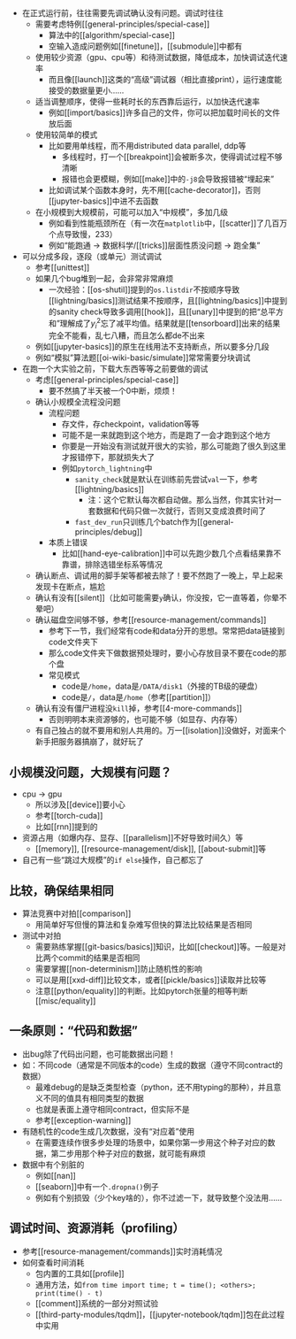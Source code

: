 - 在正式运行前，往往需要先调试确认没有问题。调试时往往
  - 需要考虑特例[[general-principles/special-case]]
    - 算法中的[[algorithm/special-case]]
    - 空输入造成问题例如[[finetune]]，[[submodule]]中都有
  - 使用较少资源（gpu、cpu等）和待测试数据，降低成本，加快调试迭代速率
    - 而且像[[launch]]这类的“高级”调试器（相比直接print），运行速度能接受的数据量更小……
  - 适当调整顺序，使得一些耗时长的东西靠后运行，以加快迭代速率
    - 例如[[import/basics]]许多自己的文件，你可以把加载时间长的文件放后面
  - 使用较简单的模式
    - 比如要用单线程，而不用distributed data parallel, ddp等
      - 多线程时，打一个[[breakpoint]]会被断多次，使得调试过程不够清晰
      - 报错也会更模糊，例如[[make]]中的`-j8`会导致报错被“埋起来”
    - 比如调试某个函数本身时，先不用[[cache-decorator]]，否则[[jupyter-basics]]中进不去函数
  - 在小规模到大规模前，可能可以加入“中规模”，多加几级
    - 例如看到性能瓶颈所在（有一次在`matplotlib`中，[[scatter]]了几百万个点导致慢，233）
    - 例如“能跑通 -> 数据科学/[[tricks]]层面性质没问题 -> 跑全集”
- 可以分成多段，逐段（或单元）测试调试
  - 参考[[unittest]]
  - 如果几个bug堆到一起，会非常非常麻烦
    - 一次经验：[[os-shutil]]提到的`os.listdir`不按顺序导致[[lightning/basics]]测试结果不按顺序，且[[lightning/basics]]中提到的sanity check导致多调用[[hook]]，且[[unary]]中提到的把“总平方和”理解成了$y_i^2$忘了减平均值。结果就是[[tensorboard]]出来的结果完全不能看，乱七八糟，而且怎么都de不出来
  - 例如[[jupyter-basics]]的原生在线用法不支持断点，所以要多分几段
  - 例如“模拟”算法题[[oi-wiki-basic/simulate]]常常需要分块调试
- 在跑一个大实验之前，下载大东西等等之前要做的调试
  - 考虑[[general-principles/special-case]]
    - 要不然搞了半天被一个0中断，烦烦！
  - 确认小规模全流程没问题
    - 流程问题
      - 存文件，存checkpoint，validation等等
      - 可能不是一来就跑到这个地方，而是跑了一会才跑到这个地方
      - 你要是一开始没有测试就开很大的实验，那么可能跑了很久到这里才报错停下，那就损失大了
      - 例如`pytorch_lightning`中
        - `sanity_check`就是默认在训练前先尝试`val`一下，参考[[lightning/basics]]
          - 注：这个它默认每次都自动做。那么当然，你其实针对一套数据和代码只做一次就行，否则又变成浪费时间了
        - `fast_dev_run`只训练几个batch作为[[general-principles/debug]]
    - 本质上错误
      - 比如[[hand-eye-calibration]]中可以先跑少数几个点看结果靠不靠谱，排除选错坐标系等情况
  - 确认断点、调试用的脚手架等都被去除了！要不然跑了一晚上，早上起来发现卡在断点，尴尬
  - 确认有没有[[silent]]（比如可能需要`y`确认，你没按，它一直等着，你晕不晕吧）
  - 确认磁盘空间够不够，参考[[resource-management/commands]]
    - 参考下一节，我们经常有code和data分开的思想。常常把data链接到code文件夹下
    - 那么code文件夹下做数据预处理时，要小心存放目录不要在code的那个盘
    - 常见模式
      - code是`/home`，data是`/DATA/disk1`（外接的TB级的硬盘）
      - code是`/`，data是`/home`（参考[[partition]]）
  - 确认有没有僵尸进程没`kill`掉，参考[[4-more-commands]]
    - 否则明明本来资源够的，也可能不够（如显存、内存等）
  - 有自己独占的就不要用和别人共用的。万一[[isolation]]没做好，对面来个新手把服务器搞崩了，就好玩了
## 小规模没问题，大规模有问题？
- cpu -> gpu
  - 所以涉及[[device]]要小心
  - 参考[[torch-cuda]]
  - 比如[[rnn]]提到的
- 资源占用（如爆内存、显存、[[parallelism]]不好导致时间久）等
  - [[memory]], [[resource-management/disk]], [[about-submit]]等
- 自己有一些“跳过大规模”的`if else`操作，自己都忘了
## 比较，确保结果相同
- 算法竞赛中对拍[[comparison]]
  - 用简单好写但慢的算法和复杂难写但快的算法比较结果是否相同
- 测试中对拍
  - 需要熟练掌握[[git-basics/basics]]知识，比如[[checkout]]等。一般是对比两个commit的结果是否相同
  - 需要掌握[[non-determinism]]防止随机性的影响
  - 可以是用[[xxd-diff]]比较文本，或者[[pickle/basics]]读取并比较等
  - 注意[[python/equality]]的判断。比如pytorch张量的相等判断[[misc/equality]]
## 一条原则：“代码和数据”
- 出bug除了代码出问题，也可能数据出问题！
- 如：不同code（通常是不同版本的code）生成的数据（遵守不同contract的数据）
  - 最难debug的是缺乏类型检查（python，还不用typing的那种），并且意义不同的值具有相同类型的数据
  - 也就是表面上遵守相同contract，但实际不是
  - 参考[[exception-warning]]
- 有随机性的code生成几次数据，没有“对应着”使用
  - 在需要连续作很多步处理的场景中，如果你第一步用这个种子对应的数据，第二步用那个种子对应的数据，就可能有麻烦
- 数据中有个别脏的
  - 例如[[nan]]
  - [[seaborn]]中有一个`.dropna()`例子
  - 例如有个别损毁（少个key啥的），你不过滤一下，就导致整个没法用……
## 调试时间、资源消耗（profiling）
- 参考[[resource-management/commands]]实时消耗情况
- 如何查看时间消耗
  - 包内置的工具如[[profile]]
  - 通用方法，如`from time import time; t = time(); <others>; print(time() - t)`
  - [[comment]]系统的一部分对照试验
  - [[third-party-modules/tqdm]]，[[jupyter-notebook/tqdm]]包在此过程中实用